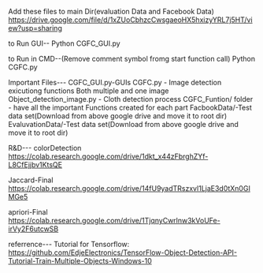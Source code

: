 
Add these files to main Dir(evaluation Data and Facebook Data)
https://drive.google.com/file/d/1xZUoCbhzcCwsgaeoHX5hxizyYRL7j5HT/view?usp=sharing

to Run GUI--
Python CGFC_GUI.py

to Run in CMD--(Remove comment symbol fromg start function call)
Python CGFC.py

Important Files---
CGFC_GUI.py-GUIs
CGFC.py - Image detection exicutiong functions Both multiple and one image
Object_detection_image.py - Cloth detection process
CGFC_Funtion/ folder - have all the important Functions created for each part
FacbookData/-Test data set(Download from above google drive and move it to root dir)
EvaluvationData/-Test data set(Download from above google drive and move it to root dir)

R&D---
colorDetection 
https://colab.research.google.com/drive/1dkt_x44zFbrghZYf-L8CfEjjbv1KtsQE

Jaccard-Final 
https://colab.research.google.com/drive/14fU9yadTRszxvl1LjaE3d0tXn0GIMGe5

apriori-Final
https://colab.research.google.com/drive/1TjqnyCwrlnw3kVoUFe-irVy2F6utcwSB





referrence---
Tutorial for Tensorflow:
https://github.com/EdjeElectronics/TensorFlow-Object-Detection-API-Tutorial-Train-Multiple-Objects-Windows-10

